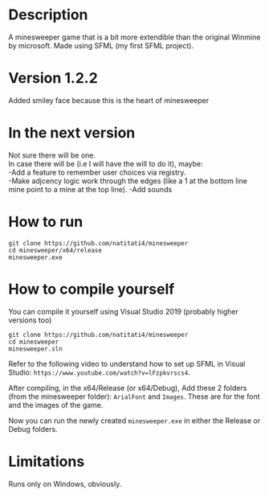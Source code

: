 # Description
A minesweeper game that is a bit more extendible than the original Winmine by microsoft. Made using SFML (my first SFML project).

# Version 1.2.2
Added smiley face because this is the heart of minesweeper

# In the next version
Not sure there will be one.\
In case there will be (i.e I will have the will to do it), maybe: \
-Add a feature to remember user choices via registry.\
-Make adjcency logic work through the edges (like a 1 at the bottom line mine point to a mine at the top line).
-Add sounds

# How to run

```
git clone https://github.com/natitati4/minesweeper
cd minesweeper/x64/release
minesweeper.exe
```

# How to compile yourself
You can compile it yourself using Visual Studio 2019 (probably higher versions too)

```
git clone https://github.com/natitati4/minesweeper
cd minesweeper
minesweeper.sln
```

Refer to the following video to understand how to set up SFML in Visual Studio: `https://www.youtube.com/watch?v=lFzpkvrscs4`.

After compiling, in the x64/Release (or x64/Debug), Add these 2 folders (from the minesweeper folder): `ArialFont` and `Images`. These are for the font and the images of the game.

Now you can run the newly created `minesweeper.exe` in either the Release or Debug folders.

# Limitations
Runs only on Windows, obviously.
